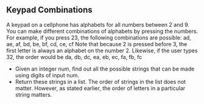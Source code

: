 ## Keypad Combinations
A keypad on a cellphone has alphabets for all numbers between 2 and 9. You can make different combinations of alphabets by pressing the numbers. For example, if you press 23, the following combinations are possible: ad, ae, af, bd, be, bf, cd, ce, cf Note that because 2 is pressed before 3, the first letter is always an alphabet on the number 2. Likewise, if the user types 32, the order would be da, db, dc, ea, eb, ec, fa, fb, fc 
- Given an integer num, find out all the possible strings that can be made using digits of input num. 
- Return these strings in a list. The order of strings in the list does not matter. 
However, as stated earlier, the order of letters in a particular string matters.